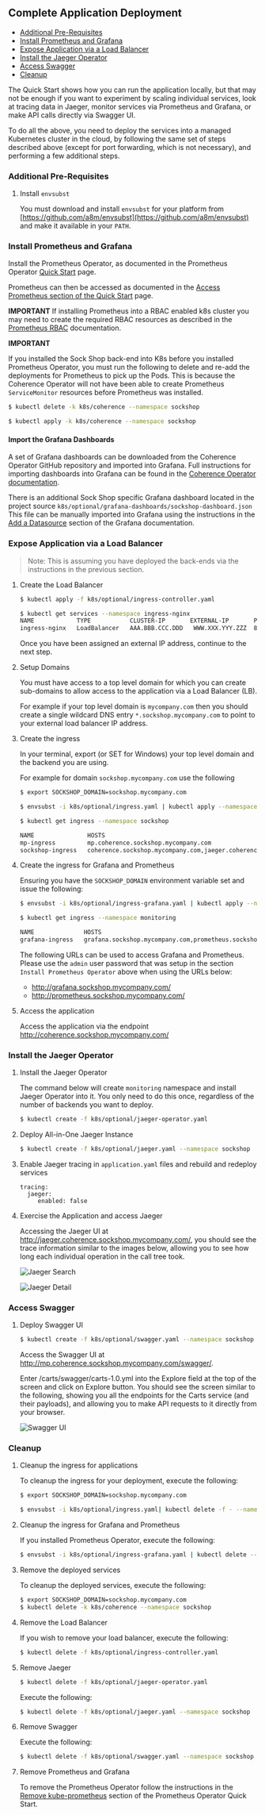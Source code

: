 ## Complete Application Deployment

* [Additional Pre-Requisites](#additional-pre-requisites)
* [Install Prometheus and Grafana](#install-prometheus-and-grafana)
* [Expose Application via a Load Balancer](#expose-application-via-a-load-balancer)
* [Install the Jaeger Operator](#install-the-jaeger-operator)
* [Access Swagger](#access-swagger)
* [Cleanup](#cleanup)

The Quick Start shows how you can run the application locally, but that may not
be enough if you want to experiment by scaling individual services, look at tracing data in Jaeger,
monitor services via Prometheus and Grafana, or make API calls directly via Swagger UI.

To do all the above, you need to deploy the services into a managed Kubernetes cluster
in the cloud, by following the same set of steps described above (except for port forwarding,
which is not necessary), and performing a few additional steps.

### Additional Pre-Requisites

1. Install `envsubst`

   You must download and install `envsubst` for your platform from
   [https://github.com/a8m/envsubst](https://github.com/a8m/envsubst) and make it
   available in your `PATH`.

### Install Prometheus and Grafana

   Install the Prometheus Operator, as documented in the Prometheus Operator [Quick Start](https://prometheus-operator.dev/docs/prologue/quick-start/) page.
   
   Prometheus can then be accessed as documented in the
   [Access Prometheus section of the Quick Start](https://prometheus-operator.dev/docs/prologue/quick-start/#access-prometheus) page.
     
   **IMPORTANT**
   If installing Prometheus into a RBAC enabled k8s cluster you may need to create the required RBAC resources
   as described in the [Prometheus RBAC](https://prometheus-operator.dev/docs/operator/rbac/) documentation.
   

   **IMPORTANT**

   If you installed the Sock Shop back-end into K8s before you installed Prometheus Operator, you must
   run the following to delete and re-add the deployments for Prometheus to pick up the Pods. This is because the Coherence Operator will not have been able to create Prometheus `ServiceMonitor` resources before Prometheus was installed.

   ```bash
   $ kubectl delete -k k8s/coherence --namespace sockshop

   $ kubectl apply -k k8s/coherence --namespace sockshop
   ```

#### Import the Grafana Dashboards

   A set of Grafana dashboards can be downloaded from the Coherence Operator GitHub repository and imported into Grafana. 
   Full instructions for importing dashboards into Grafana can be found in the 
   [Coherence Operator documentation](https://oracle.github.io/coherence-operator/docs/latest/#/metrics/030_importing).
               
   There is an additional Sock Shop specific Grafana dashboard located in the project source  `k8s/optional/grafana-dashboards/sockshop-dashboard.json` This file can be manually imported into Grafana using the instructions in the [Add a Datasource](https://grafana.com/docs/grafana/latest/datasources/add-a-data-source/) section of the Grafana documentation. 

### Expose Application via a Load Balancer

> Note: This is assuming you have deployed the back-ends via the instructions in
> the previous section.

1. Create the Load Balancer

    ```bash
    $ kubectl apply -f k8s/optional/ingress-controller.yaml

    $ kubectl get services --namespace ingress-nginx
    NAME            TYPE           CLUSTER-IP       EXTERNAL-IP       PORT(S)                      AGE
    ingress-nginx   LoadBalancer   AAA.BBB.CCC.DDD   WWW.XXX.YYY.ZZZ  80:31475/TCP,443:30578/TCP   17s
    ```

   Once you have been assigned an external IP address, continue to the next step.

1. Setup Domains

   You must have access to a top level domain for which you can create sub-domains to
   allow access to the application via a Load Balancer (LB).

   For example if your top level domain is `mycompany.com` then you
   should create a single wildcard DNS entry `*.sockshop.mycompany.com` to
   point to your external load balancer IP address.

1. Create the ingress

   In your terminal, export (or SET for Windows) your top level domain
   and the backend you are using.

   For example for domain `sockshop.mycompany.com` use the following

    ```bash
    $ export SOCKSHOP_DOMAIN=sockshop.mycompany.com

    $ envsubst -i k8s/optional/ingress.yaml | kubectl apply --namespace sockshop -f -

    $ kubectl get ingress --namespace sockshop

    NAME               HOSTS                                                                                                           ADDRESS           PORTS   AGE
    mp-ingress         mp.coherence.sockshop.mycompany.com                                                                             XXX.XXX.XXX.XXX   80      12d
    sockshop-ingress   coherence.sockshop.mycompany.com,jaeger.coherence.sockshop.mycompany.com,api.coherence.sockshop.mycompany.com   XXX.XXX.XXX.XXX   80      12d
    ```
1. Create the ingress for Grafana and Prometheus

   Ensuring you have the `SOCKSHOP_DOMAIN` environment variable set and issue the following:

    ```bash
    $ envsubst -i k8s/optional/ingress-grafana.yaml | kubectl apply --namespace monitoring -f -

    $ kubectl get ingress --namespace monitoring

    NAME              HOSTS                                                             ADDRESS          PORTS   AGE
    grafana-ingress   grafana.sockshop.mycompany.com,prometheus.sockshop.mycompany.com  XXX.YYY.XXX.YYY  80      12s
    ```

   The following URLs can be used to access Grafana and Prometheus. Please use the `admin` user password that was setup
   in the section `Install Prometheus Operator` above when using the URLs below:
    * http://grafana.sockshop.mycompany.com/
    * http://prometheus.sockshop.mycompany.com/

1. Access the application

   Access the application via the endpoint http://coherence.sockshop.mycompany.com/

### Install the Jaeger Operator

1. Install the Jaeger Operator

   The command below will create `monitoring` namespace and install Jaeger Operator into it.
   You only need to do this once, regardless of the number of backends you want to deploy.

    ```bash
    $ kubectl create -f k8s/optional/jaeger-operator.yaml
    ```

1. Deploy All-in-One Jaeger Instance

    ```bash
    $ kubectl create -f k8s/optional/jaeger.yaml --namespace sockshop
    ```

1. Enable Jaeger tracing in `application.yaml` files and rebuild and redeploy services
    ```
   tracing:
      jaeger:
         enabled: false
   ```

1. Exercise the Application and access Jaeger

   Accessing the Jaeger UI at http://jaeger.coherence.sockshop.mycompany.com/,
   you should see the trace information similar to the images below, allowing you
   to see how long each individual operation in the call tree took.

   ![Jaeger Search](./images/jaeger-search.png)

   ![Jaeger Detail](./images/jaeger-detail.png)

### Access Swagger

1. Deploy Swagger UI

    ```bash
    $ kubectl create -f k8s/optional/swagger.yaml --namespace sockshop
    ```

   Access the Swagger UI at http://mp.coherence.sockshop.mycompany.com/swagger/.

   Enter /carts/swagger/carts-1.0.yml into the Explore field at the top of the screen and click on Explore button.
   You should see the screen similar to the following, showing you all the endpoints for the Carts
   service (and their payloads), and allowing you to make API requests to it directly from your browser.

   ![Swagger UI](./images/swagger.png)

### Cleanup

1. Cleanup the ingress for applications

   To cleanup the ingress for your deployment, execute the following:

    ```bash
    $ export SOCKSHOP_DOMAIN=sockshop.mycompany.com

    $ envsubst -i k8s/optional/ingress.yaml| kubectl delete -f - --namespace sockshop
    ```

2. Cleanup the ingress for Grafana and Prometheus

   If you installed Prometheus Operator, execute the following:

    ```bash
    $ envsubst -i k8s/optional/ingress-grafana.yaml | kubectl delete --namespace monitoring -f -
    ```

3. Remove the deployed services

   To cleanup the deployed services, execute the following:

    ```bash
    $ export SOCKSHOP_DOMAIN=sockshop.mycompany.com
    $ kubectl delete -k k8s/coherence --namespace sockshop
    ```

4. Remove the Load Balancer

   If you wish to remove your load balancer, execute the following:

    ```bash
    $ kubectl delete -f k8s/optional/ingress-controller.yaml
    ```

5. Remove Jaeger

    ```bash
    $ kubectl delete -f k8s/optional/jaeger-operator.yaml
    ```

   Execute the following:

    ```bash
    $ kubectl delete -f k8s/optional/jaeger.yaml --namespace sockshop
    ```

6. Remove Swagger

   Execute the following:

    ```bash
   $ kubectl delete -f k8s/optional/swagger.yaml --namespace sockshop
    ```

7. Remove Prometheus and Grafana

   To remove the Prometheus Operator follow the instructions in the [Remove kube-prometheus](https://prometheus-operator.dev/docs/prologue/quick-start/#remove-kube-prometheus) section of the Prometheus Operator Quick Start.

